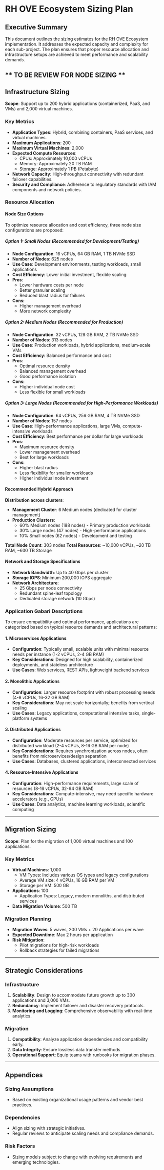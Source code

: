 # RH OVE Ecosystem Sizing Plan

## Executive Summary

This document outlines the sizing estimates for the RH OVE Ecosystem implementation. It addresses the expected capacity and complexity for each sub-project. The plan ensures that proper resource allocation and infrastructure setups are achieved to meet performance and scalability demands.

** TO BE REVIEW FOR NODE SIZING **
---

## Infrastructure Sizing

**Scope**: Support up to 200 hybrid applications (containerized, PaaS, and VMs) and 2,000 virtual machines.

### Key Metrics
- **Application Types**: Hybrid, combining containers, PaaS services, and virtual machines.
- **Maximum Applications**: 200
- **Maximum Virtual Machines**: 2,000
- **Expected Compute Resources**: 
  - CPUs: Approximately 10,000 vCPUs
  - Memory: Approximately 20 TB RAM
  - Storage: Approximately 1 PB (Petabyte)
- **Network Capacity**: High-throughput connectivity with redundant failover capabilities.
- **Security and Compliance**: Adherence to regulatory standards with IAM components and network policies.

### Resource Allocation

#### Node Size Options

To optimize resource allocation and cost efficiency, three node size configurations are proposed:

##### Option 1: Small Nodes (Recommended for Development/Testing)
- **Node Configuration**: 16 vCPUs, 64 GB RAM, 1 TB NVMe SSD
- **Number of Nodes**: 625 nodes
- **Use Case**: Development environments, testing workloads, small applications
- **Cost Efficiency**: Lower initial investment, flexible scaling
- **Pros**: 
  - Lower hardware costs per node
  - Better granular scaling
  - Reduced blast radius for failures
- **Cons**: 
  - Higher management overhead
  - More network complexity

##### Option 2: Medium Nodes (Recommended for Production)
- **Node Configuration**: 32 vCPUs, 128 GB RAM, 2 TB NVMe SSD
- **Number of Nodes**: 313 nodes
- **Use Case**: Production workloads, hybrid applications, medium-scale VMs
- **Cost Efficiency**: Balanced performance and cost
- **Pros**: 
  - Optimal resource density
  - Balanced management overhead
  - Good performance isolation
- **Cons**: 
  - Higher individual node cost
  - Less flexible for small workloads

##### Option 3: Large Nodes (Recommended for High-Performance Workloads)
- **Node Configuration**: 64 vCPUs, 256 GB RAM, 4 TB NVMe SSD
- **Number of Nodes**: 157 nodes
- **Use Case**: High-performance applications, large VMs, compute-intensive workloads
- **Cost Efficiency**: Best performance per dollar for large workloads
- **Pros**: 
  - Maximum resource density
  - Lower management overhead
  - Best for large workloads
- **Cons**: 
  - Higher blast radius
  - Less flexibility for smaller workloads
  - Higher individual node investment

#### Recommended Hybrid Approach

**Distribution across clusters**:
- **Management Cluster**: 6 Medium nodes (dedicated for cluster management)
- **Production Clusters**: 
  - 60% Medium nodes (188 nodes) - Primary production workloads
  - 30% Large nodes (47 nodes) - High-performance applications
  - 10% Small nodes (62 nodes) - Development and testing

**Total Node Count**: 303 nodes
**Total Resources**: ~10,000 vCPUs, ~20 TB RAM, ~600 TB Storage

#### Network and Storage Specifications
- **Network Bandwidth**: Up to 40 Gbps per cluster
- **Storage IOPS**: Minimum 200,000 IOPS aggregate
- **Network Architecture**: 
  - 25 Gbps per node connectivity
  - Redundant spine-leaf topology
  - Dedicated storage network (10 Gbps)


### Application Gabari Descriptions

To ensure compatibility and optimal performance, applications are categorized based on typical resource demands and architectural patterns:

#### 1. Microservices Applications
- **Configuration**: Typically small, scalable units with minimal resource needs per instance (1-2 vCPUs, 2-4 GB RAM)
- **Key Considerations**: Designed for high scalability, containerized deployments, and stateless architecture
- **Use Cases**: Web services, REST APIs, lightweight backend services

#### 2. Monolithic Applications
- **Configuration**: Larger resource footprint with robust processing needs (4-8 vCPUs, 16-32 GB RAM)
- **Key Considerations**: May not scale horizontally; benefits from vertical scaling
- **Use Cases**: Legacy applications, computational intensive tasks, single-platform systems

#### 3. Distributed Applications
- **Configuration**: Moderate resources per service, optimized for distributed workload (2-4 vCPUs, 8-16 GB RAM per node)
- **Key Considerations**: Requires synchronization across nodes, often benefits from microservices/design separation
- **Use Cases**: Databases, clustered applications, interconnected services

#### 4. Resource-Intensive Applications
- **Configuration**: High-performance requirements, large scale of resources (8-16 vCPUs, 32-64 GB RAM)
- **Key Considerations**: Compute-intensive, may need specific hardware accelerators (e.g., GPUs)
- **Use Cases**: Data analytics, machine learning workloads, scientific computing 

---

## Migration Sizing

**Scope**: Plan for the migration of 1,000 virtual machines and 100 applications.

### Key Metrics
- **Virtual Machines**: 1,000
  - VM Types: Includes various OS types and legacy configurations
  - Average VM size: 4 vCPUs, 16 GB RAM per VM
  - Storage per VM: 500 GB
- **Applications**: 100
  - Application Types: Legacy, modern monoliths, and distributed services
- **Data Migration Volume**: 500 TB

### Migration Planning
- **Migration Waves**: 5 waves, 200 VMs + 20 Applications per wave
- **Expected Downtime**: Max 2 hours per application
- **Risk Mitigation**:
  - Pilot migrations for high-risk workloads
  - Rollback strategies for failed migrations

---

## Strategic Considerations

### Infrastructure
1. **Scalability**: Design to accommodate future growth up to 300 applications and 3,000 VMs.
2. **Redundancy**: Implement failover and disaster recovery protocols.
3. **Monitoring and Logging**: Comprehensive observability with real-time analytics.

### Migration
1. **Compatibility**: Analyze application dependencies and compatibility early.
2. **Data Integrity**: Ensure lossless data transfer methods.
3. **Operational Support**: Equip teams with runbooks for migration phases.

---

## Appendices

### Sizing Assumptions
- Based on existing organizational usage patterns and vendor best practices.

### Dependencies
- Align sizing with strategic initiatives.
- Regular reviews to anticipate scaling needs and compliance demands.

### Risk Factors
- Sizing models subject to change with evolving requirements and emerging technologies.
